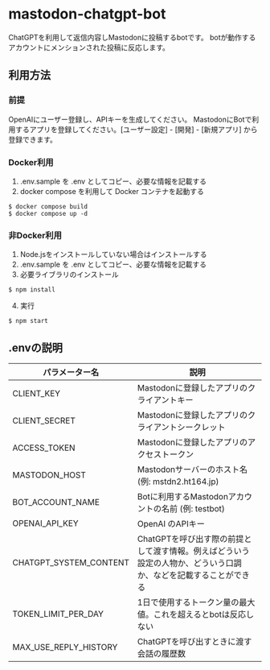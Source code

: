 # mastodon-chatgpt-bot

ChatGPTを利用して返信内容しMastodonに投稿するbotです。
botが動作するアカウントにメンションされた投稿に反応します。

## 利用方法

### 前提
OpenAIにユーザー登録し、APIキーを生成してください。
MastodonにBotで利用するアプリを登録してください。[ユーザー設定] - [開発] - [新規アプリ] から登録できます。

### Docker利用

1. .env.sample を .env としてコピー、必要な情報を記載する
2. docker compose を利用して Docker コンテナを起動する
```
$ docker compose build
$ docker compose up -d
```

### 非Docker利用

1. Node.jsをインストールしていない場合はインストールする
2. .env.sample を .env としてコピー、必要な情報を記載する
3. 必要ライブラリのインストール
```
$ npm install
```
4. 実行
```
$ npm start
```

## .envの説明

| パラメーター名 | 説明 |
|----|----|
| CLIENT_KEY | Mastodonに登録したアプリのクライアントキー |
| CLIENT_SECRET | Mastodonに登録したアプリのクライアントシークレット |
| ACCESS_TOKEN | Mastodonに登録したアプリのアクセストークン |
| MASTODON_HOST | Mastodonサーバーのホスト名 (例: mstdn2.ht164.jp) |
| BOT_ACCOUNT_NAME | Botに利用するMastodonアカウントの名前 (例: testbot) |
| OPENAI_API_KEY | OpenAI のAPIキー |
| CHATGPT_SYSTEM_CONTENT | ChatGPTを呼び出す際の前提として渡す情報。例えばどういう設定の人物か、どういう口調か、などを記載することができる |
| TOKEN_LIMIT_PER_DAY | 1日で使用するトークン量の最大値。これを超えるとbotは反応しない |
| MAX_USE_REPLY_HISTORY | ChatGPTを呼び出すときに渡す会話の履歴数 |
